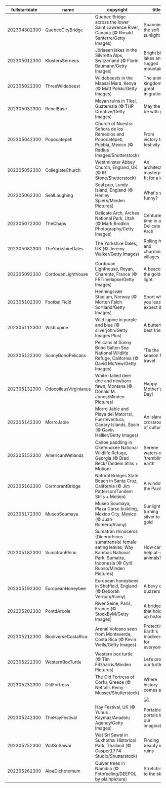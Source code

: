 |fullstartdate|name|copyright|title|image|
|--|--|--|--|--|
202304302300|QuebecCityBridge|Quebec Bridge across the lower Saint Lawrence River, Canada (© Ronald Santerre/Getty Images)|Spanning the soft sunlight|![](/en-GB/2023/05/202304302300QuebecCityBridge.jpg)|
202305012300|KlostersSerneus|Jöriseen lakes in the Silvretta Alps, Switzerland (© Florin Baumann/Getty Images)|Bright blue lakes and rugged mountains|![](/en-GB/2023/05/202305012300KlostersSerneus.jpg)|
202305022300|ThreeWildebeest|Wildebeests in the Maasai Mara, Kenya (© Matt Polski/Getty Images)|The animal kingdom's great migration|![](/en-GB/2023/05/202305022300ThreeWildebeest.jpg)|
202305032300|RebelBase|Mayan ruins in Tikal, Guatemala (© THP Creative/Getty Images)|May the 4th be with you|![](/en-GB/2023/05/202305032300RebelBase.jpg)|
202305042300|Popocatepetl|Church of Nuestra Señora de los Remedios and Popocatépetl, Puebla, Mexico (© Radius Images/Shutterstock)|From victory to festivity|![](/en-GB/2023/05/202305042300Popocatepetl.jpg)|
202305052300|CollegiateChurch|Westminster Abbey Church, England, UK (© IR Stone/Shutterstock)|An architectural masterpiece fit for a king|![](/en-GB/2023/05/202305052300CollegiateChurch.jpg)|
202305062300|SealLaughing|Seal pup, Lundy Island, England (© Henley Spiers/Minden Pictures)|What's so funny?|![](/en-GB/2023/05/202305062300SealLaughing.jpg)|
202305072300|TheChaps|Delicate Arch, Arches National Park, Utah (© Mark Brodkin Photography/Getty Images)|Centuries of time in a Delicate Arch|![](/en-GB/2023/05/202305072300TheChaps.jpg)|
202305082300|TheYorkshireDales|The Yorkshire Dales, UK (© Jeremy Walker/Getty Images)|Rolling hills and charming villages|![](/en-GB/2023/05/202305082300TheYorkshireDales.jpg)|
202305092300|CordouanLighthouse|Cordouan Lighthouse, Royan, Charente, France (© FRTimelapse/Getty Images)|A beacon in the golden light|![](/en-GB/2023/05/202305092300CordouanLighthouse.jpg)|
202305102300|FootballField|Henningsvær Stadium, Norway (© Morten Falch Sortland/Getty Images)|Sport where you least expect it|![](/en-GB/2023/05/202305102300FootballField.jpg)|
202305112300|WildLupine|Wild lupine in purple and blue (© silverjohn/Getty Images Plus)|A butterfly's best friend|![](/en-GB/2023/05/202305112300WildLupine.jpg)|
202305122300|SonnyBonoPelicans|Pelicans at Sonny Bono Salton Sea National Wildlife Refuge, California (© David McNew/Getty Images)|'Tis the season for travel|![](/en-GB/2023/05/202305122300SonnyBonoPelicans.jpg)|
202305132300|OdocoileusVirginianus|White-tailed deer doe and newborn fawn, Montana (© Donald M. Jones/Minden Pictures)|Happy Mother's Day!|![](/en-GB/2023/05/202305132300OdocoileusVirginianus.jpg)|
202305142300|MorroJable|Morro Jable and Playa del Matorral, Fuerteventura, Canary Islands, Spain (© Gavin Hellier/Getty Images)|An island crossroad of culture|![](/en-GB/2023/05/202305142300MorroJable.jpg)|
202305152300|AmericanWetlands|Canoe paddling in Okefenokee National Wildlife Refuge, Georgia (© Brad Beck/Tandem Stills + Motion)|Serene waters on a 'trembling earth'|![](/en-GB/2023/05/202305152300AmericanWetlands.jpg)|
202305162300|CormorantBridge|Natural Bridges State Beach in Santa Cruz, California (© Jim Patterson/Tandem Stills + Motion)|A window to the Pacific|![](/en-GB/2023/05/202305162300CormorantBridge.jpg)|
202305172300|MuseoSoumaya|Museo Soumaya, Plaza Carso building, Mexico City, Mexico (© Juan Romero/Alamy)|Sunlight turning silver to gold|![](/en-GB/2023/05/202305172300MuseoSoumaya.jpg)|
202305182300|SumatranRhino|Sumatran rhinoceros (Dicerorhinus sumatrensis) female eating leaves, Way Kambas National Park, Sumatra, Indonesia (© Cyril Ruoso/Minden Pictures)|How can we help at-risk animals?|![](/en-GB/2023/05/202305182300SumatranRhino.jpg)|
202305192300|EuropeanHoneybee|European honeybees in Sheffield, England (© Deborah Vernon/Alamy)|A bevy of buzzers|![](/en-GB/2023/05/202305192300EuropeanHoneybee.jpg)|
202305202300|PontdArcole|River Seine, Paris, France (© StockByM/Getty Images)|A bridge that holds up history|![](/en-GB/2023/05/202305202300PontdArcole.jpg)|
202305212300|BiodiverseCostaRica|Arenal Volcano seen from Monteverde, Costa Rica (© Kevin Wells/Getty Images)|Protecting Earth's biodiversity for everyone|![](/en-GB/2023/05/202305212300BiodiverseCostaRica.jpg)|
202305222300|WesternBoxTurtle|Western box turtle (© Tim Fitzharris/Minden Pictures)|Let’s protect our turtles|![](/en-GB/2023/05/202305222300WesternBoxTurtle.jpg)|
202305232300|OldFortress|The Old Fortress of Corfu, Greece (© Netfalls Remy Musser/Shutterstock)|Where history comes alive|![](/en-GB/2023/05/202305232300OldFortress.jpg)|
||||![](/en-GB/2023/05/.jpg)|
202305242300|TheHayFestival|Hay Festival, UK (© Yunus Kaymaz/Anadolu Agency/Getty Images)|Portable portals into our imagination|![](/en-GB/2023/05/202305242300TheHayFestival.jpg)|
202305252300|WatSriSawai|Wat Sri Sawai in Sukhothai Historical Park, Thailand (© Casper1774 Studio/Shutterstock)|Finding beauty in ruins|![](/en-GB/2023/05/202305252300WatSriSawai.jpg)|
202305262300|AloeDichotomum|Quiver trees in Namibia (© Fotofeeling/DEEPOL by plainpicture)|Stretching to the sky|![](/en-GB/2023/05/202305262300AloeDichotomum.jpg)|
